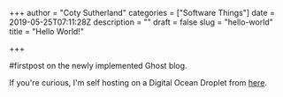 +++
author = "Coty Sutherland"
categories = ["Software Things"]
date = 2019-05-25T07:11:28Z
description = ""
draft = false
slug = "hello-world"
title = "Hello World!"

+++


#firstpost on the newly implemented Ghost blog.

If you're curious, I'm self hosting on a Digital Ocean Droplet from [here](https://marketplace.digitalocean.com/apps/ghost).

